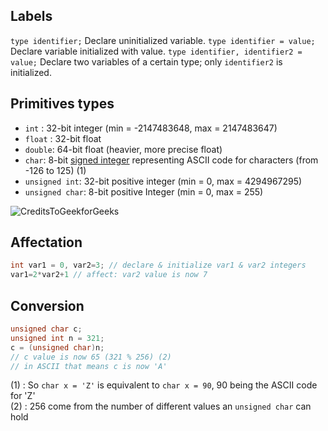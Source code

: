 ## Labels

`type identifier;`
Declare uninitialized variable.
`type identifier = value;`
Declare variable initialized with value.
`type identifier, identifier2 = value;`
Declare two variables of a certain type; only `identifier2` is initialized.

## Primitives types
- `int` : 32-bit integer (min = -2147483648, max = 2147483647)
- `float` : 32-bit float
- `double`: 64-bit float (heavier, more precise float)
- `char`: 8-bit [signed integer][1] representing ASCII code for characters (from -126 to 125) (1)
- `unsigned int`: 32-bit positive integer (min = 0, max = 4294967295)
- `unsigned char`: 8-bit positive Integer (min = 0, max = 255)

![CreditsToGeekforGeeks](https://miro.medium.com/max/1236/1*nxvDj8VA-qtQ_ILoZQgaCg.jpeg)

## Affectation
```c
int var1 = 0, var2=3; // declare & initialize var1 & var2 integers
var1=2*var2+1 // affect: var2 value is now 7
```

## Conversion
```c
unsigned char c;
unsigned int n = 321;
c = (unsigned char)n;
// c value is now 65 (321 % 256) (2)
// in ASCII that means c is now 'A'
```
(1) : So `char x = 'Z'` is equivalent to `char x = 90`, 90 being the ASCII code for 'Z'  
(2) : 256 come from the number of different values an `unsigned char` can hold  

[1]: https://stackoverflow.com/questions/247873/signed-versus-unsigned-integers
[2]: https://medium.com/@nickteixeira/how-to-explain-to-my-wife-what-i-do-how-do-you-get-the-maximum-and-minimum-values-for-integer-befdc263a3a2